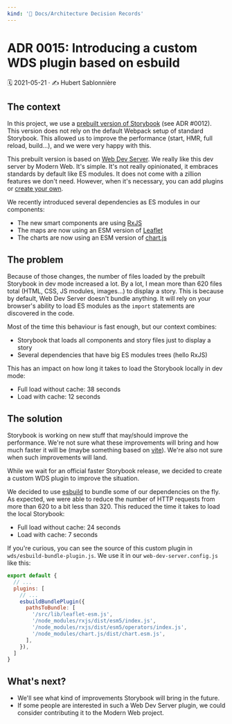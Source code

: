 ```yaml
---
kind: '📌 Docs/Architecture Decision Records'
---
```

# ADR 0015: Introducing a custom WDS plugin based on esbuild

🗓️ 2021-05-21 · ✍️ Hubert Sablonnière

## The context

In this project, we use a [prebuilt version of Storybook](https://modern-web.dev/guides/dev-server/storybook/) (see ADR #0012).
This version does not rely on the default Webpack setup of standard Storybook.
This allowed us to improve the performance (start, HMR, full reload, build...), and we were very happy with this.

This prebuilt version is based on [Web Dev Server](https://modern-web.dev/docs/dev-server/overview/).
We really like this dev server by Modern Web.
It's simple.
It's not really opinionated, it embraces standards by default like ES modules.
It does not come with a zillion features we don't need.
However, when it's necessary, you can add plugins or [create your own](https://modern-web.dev/docs/dev-server/writing-plugins/overview/).

We recently introduced several dependencies as ES modules in our components:

* The new smart components are using [RxJS](https://rxjs.dev/)
* The maps are now using an ESM version of [Leaflet](https://leafletjs.com/)
* The charts are now using an ESM version of [chart.js](chartjs.org/)

## The problem

Because of those changes, the number of files loaded by the prebuilt Storybook in dev mode increased a lot.
By a lot, I mean more than 620 files total (HTML, CSS, JS modules, images...) to display a story.
This is because by default, Web Dev Server doesn't bundle anything.
It will rely on your browser's ability to load ES modules as the `import` statements are discovered in the code.

Most of the time this behaviour is fast enough, but our context combines:

* Storybook that loads all components and story files just to display a story
* Several dependencies that have big ES modules trees (hello RxJS)

This has an impact on how long it takes to load the Storybook locally in dev mode:

* Full load without cache: 38 seconds
* Load with cache: 12 seconds

## The solution

Storybook is working on new stuff that may/should improve the performance.
We're not sure what these improvements will bring and how much faster it will be (maybe something based on [vite](https://vitejs.dev)).
We're also not sure when such improvements will land.

While we wait for an official faster Storybook release, we decided to create a custom WDS plugin to improve the situation.

We decided to use [esbuild](https://esbuild.github.io/) to bundle some of our dependencies on the fly.
As expected, we were able to reduce the number of HTTP requests from more than 620 to a bit less than 320.
This reduced the time it takes to load the local Storybook:

* Full load without cache: 24 seconds
* Load with cache: 7 seconds

If you're curious, you can see the source of this custom plugin in `wds/esbuild-bundle-plugin.js`.
We use it in our `web-dev-server.config.js` like this:

```js
export default {
  // ...
  plugins: [
    // ...
    esbuildBundlePlugin({
      pathsToBundle: [
        '/src/lib/leaflet-esm.js',
        '/node_modules/rxjs/dist/esm5/index.js',
        '/node_modules/rxjs/dist/esm5/operators/index.js',
        '/node_modules/chart.js/dist/chart.esm.js',
      ],
    }),
  ]
}
```

## What's next?

* We'll see what kind of improvements Storybook will bring in the future.
* If some people are interested in such a Web Dev Server plugin, we could consider contributing it to the Modern Web project.
